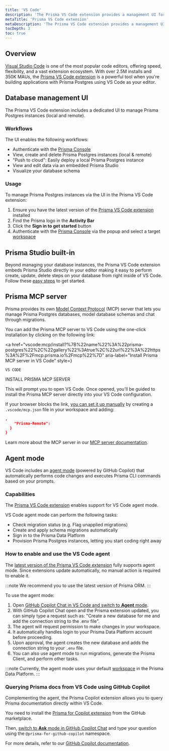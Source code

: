 ```yaml
---
title: 'VS Code'
description: 'The Prisma VS Code extension provides a management UI for Prisma Postgres and superpowers for Copilot agent mode.'
metaTitle: 'Prisma VS Code extension'
metaDescription: 'The Prisma VS Code extension provides a management UI for Prisma Postgres and superpowers for Copilot agent mode.'
tocDepth: 3
toc: true
---
```


## Overview

[Visual Studio Code](https://code.visualstudio.com) is one of the most popular code editors, offering speed, flexibility, and a vast extension ecosystem. With over 2.5M installs and 350K MAUs, the [Prisma VS Code extension](https://marketplace.visualstudio.com/items?itemName=Prisma.prisma) is a powerful tool when you're building applications with Prisma Postgres using VS Code as your editor.

## Database management UI

The Prisma VS Code extension includes a dedicated UI to manage Prisma Postgres instances (local and remote).

### Workflows

The UI enables the following workflows:

- Authenticate with the [Prisma Console](https://console.prisma.io)
- View, create and delete Prisma Postgres instances (local & remote)
- "Push to cloud": Easily deploy a local Prisma Postgres instance
- View and edit data via an embedded Prisma Studio
- Visualize your database schema

### Usage

To manage Prisma Postgres instances via the UI in the Prisma VS Code extension:

1. Ensure you have the latest version of the [Prisma VS Code extension](https://marketplace.visualstudio.com/items?itemName=Prisma.prisma) installed
1. Find the Prisma logo in the **Activity Bar**
1. Click the **Sign in to get started** button
1. Authenticate with the [Prisma Console](https://console.prisma.io) via the popup and select a target [workspace](/platform/about#workspace)

## Prisma Studio built-in

Beyond managing your database instances, the Prisma VS Code extension embeds Prisma Studio directly in your editor making it easy to perform create, update, delete steps on your database from right inside of VS Code. Follow these [easy steps](/postgres/database/prisma-studio/studio-in-vs-code) to get started.

## Prisma MCP server

Prisma provides its own [Model Context Protocol](/postgres/integrations/mcp-server) (MCP) server that lets you manage Prisma Postgres databases, model database schemas and chat through migrations.

You can add the Prisma MCP server to VS Code using the one-click installation by clicking on the following link:

<a
href="vscode:mcp/install?%7B%22name%22%3A%22prisma-postgres%22%2C%22gallery%22%3Atrue%2C%22url%22%3A%22https%3A%2F%2Fmcp.prisma.io%2Fmcp%22%7D"
aria-label="Install Prisma MCP server in VS Code"
style=}

>   <span style=}>

    VS CODE

  </span>
  <span style=}>
    INSTALL PRISMA MCP SERVER
  </span>
</a>

This will prompt you to open VS Code. Once opened, you'll be guided to install the Prisma MCP server directly into your VS Code configuration.

If your browser blocks the link, [you can set it up manually](https://code.visualstudio.com/docs/copilot/chat/mcp-servers#_add-an-mcp-server-to-your-workspace) by creating a `.vscode/mcp.json` file in your workspace and adding:

```json file=.vscode/mcp.json
,
    "Prisma-Remote":
  }
}
```

Learn more about the MCP server in our [MCP server documentation](/postgres/integrations/mcp-server).

## Agent mode

VS Code includes an [agent mode](https://pris.ly/vs-code-docs) (powered by GitHub Copilot) that automatically performs code changes and executes Prisma CLI commands based on your prompts.

### Capabilities

The [Prisma VS Code extension](https://marketplace.visualstudio.com/items?itemName=Prisma.prisma) enables support for VS Code agent mode.

VS Code agent mode can perform the following tasks:

- Check migration status (e.g. Flag unapplied migrations)
- Create and apply schema migrations automatically
- Sign in to the Prisma Data Platform
- Provision Prisma Postgres instances, letting you start coding right away

### How to enable and use the VS Code agent

The [latest version of the Prisma VS Code extension](https://marketplace.visualstudio.com/items?itemName=Prisma.prisma) fully supports agent mode. Since extensions update automatically, no manual action is required to enable it.

:::note
We recommend you to use the latest version of Prisma ORM.
:::

To use the agent mode:

1.  Open [GitHub Copilot Chat in VS Code and switch to **Agent** mode](https://code.visualstudio.com/docs/copilot/chat/chat-agent-mode#_use-agent-mode).
2.  With GitHub Copilot Chat open and the Prisma extension updated, you can simply type a request such as: "Create a new database for me and add the connection string to the .env file".
3.  The agent will request permission to make changes in your workspace.
4.  It automatically handles login to your Prisma Data Platform account before proceeding.
5.  Upon approval, the agent creates the new database and adds the connection string to your `.env` file.
6.  You can also use agent mode to run migrations, generate the Prisma Client, and perform other tasks.

:::note
Currently, the agent mode uses your default [workspace](/platform/about#workspace) in the Prisma Data Platform.
:::

### Querying Prisma docs from VS Code using GitHub Copilot

Complementing the agent, the Prisma Copilot extension allows you to query Prisma documentation directly within VS Code.

You need to install the [Prisma for Copilot extension](https://github.com/apps/prisma-for-github-copilot) from the GitHub marketplace.

Then, [switch to **Ask** mode in GitHub Copilot Chat](https://code.visualstudio.com/docs/copilot/chat/chat-ask-mode) and type your question using the `@prisma-for-github-copilot` namespace.

For more details, refer to our [GitHub Copilot documentation](/orm/more/ai-tools/github-copilot).
